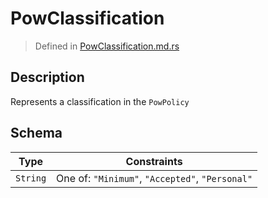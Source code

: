 # PowClassification
> Defined in [PowClassification.md.rs](../pow/interface/src/interface/pow)

## Description
Represents a classification in the `PowPolicy`

## Schema

| Type | Constraints |
| --- | --- |
| `String` | One of: `"Minimum"`, `"Accepted"`, `"Personal"` |

